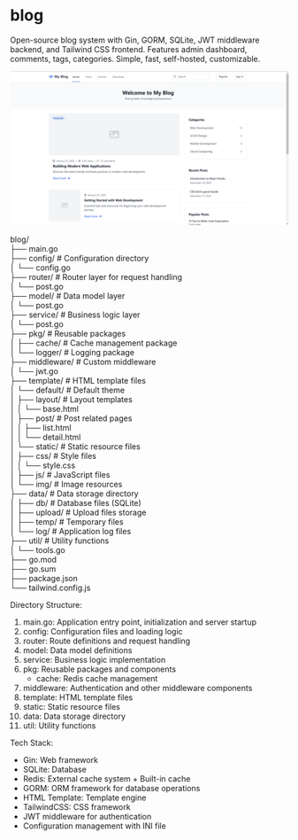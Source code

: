 # blog
Open-source blog system with Gin, GORM, SQLite, JWT middleware backend, and Tailwind CSS frontend. Features admin dashboard, comments, tags, categories. Simple, fast, self-hosted, customizable.

![Blog Screenshot](screenshot.png)

blog/  
├── main.go  
├── config/                              # Configuration directory    
│   └── config.go  
├── router/                              # Router layer for request handling    
│   └── post.go  
├── model/                               # Data model layer  
│   └── post.go  
├── service/                             # Business logic layer  
│   └── post.go  
├── pkg/                                 # Reusable packages  
│   ├── cache/                          # Cache management package  
│   └── logger/                         # Logging package  
├── middleware/                          # Custom middleware  
│   └── jwt.go  
├── template/                            # HTML template files  
│   └── default/                        # Default theme  
│       ├── layout/                     # Layout templates  
│       │   └── base.html  
│       ├── post/                       # Post related pages  
│       │   ├── list.html  
│       │   └── detail.html  
│       └── static/                     # Static resource files  
│           ├── css/                    # Style files  
│           │   └── style.css  
│           ├── js/                     # JavaScript files  
│           └── img/                    # Image resources  
├── data/                               # Data storage directory  
│   ├── db/                            # Database files (SQLite)  
│   ├── upload/                        # Upload files storage  
│   ├── temp/                          # Temporary files  
│   └── log/                           # Application log files  
├── util/                               # Utility functions  
│   └── tools.go  
├── go.mod  
├── go.sum  
├── package.json  
└── tailwind.config.js  


Directory Structure:
1. main.go: Application entry point, initialization and server startup
2. config: Configuration files and loading logic
3. router: Route definitions and request handling
4. model: Data model definitions
5. service: Business logic implementation
6. pkg: Reusable packages and components
   - cache: Redis cache management
7. middleware: Authentication and other middleware components
8. template: HTML template files
9. static: Static resource files
10. data: Data storage directory
11. util: Utility functions

Tech Stack:
- Gin: Web framework
- SQLite: Database
- Redis: External cache system + Built-in cache
- GORM: ORM framework for database operations
- HTML Template: Template engine
- TailwindCSS: CSS framework 
- JWT middleware for authentication
- Configuration management with INI file


